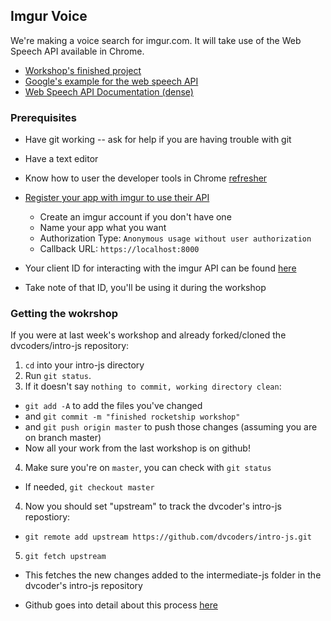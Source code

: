 ## Imgur Voice

We're making a voice search for imgur.com. It will take use of the Web Speech API available in Chrome.

- [Workshop's finished project](https://carpetfizz.github.io/imgur-voice/)
- [Google's example for the web speech API](https://developers.google.com/web/updates/2013/01/Voice-Driven-Web-Apps-Introduction-to-the-Web-Speech-API?hl=en)
- [Web Speech API Documentation (dense)](https://dvcs.w3.org/hg/speech-api/raw-file/tip/speechapi.html)


### Prerequisites

- Have git working -- ask for help if you are having trouble with git

- Have a text editor

- Know how to user the developer tools in Chrome [refresher](https://github.com/dvcoders/intro-html-css/blob/master/reference/README.md#what-are-your-browsers-developer-tools-and-how-can-they-be-used)

- [Register your app with imgur to use their API](https://api.imgur.com/oauth2/addclient)
	- Create an imgur account if you don't have one
	- Name your app what you want
	- Authorization Type: `Anonymous usage without user authorization`
	- Callback URL: `https://localhost:8000`
- Your client ID for interacting with the imgur API can be found [here](https://imgur.com/account/settings/apps)
- Take note of that ID, you'll be using it during the workshop


### Getting the wokrshop

If you were at last week's workshop and already forked/cloned the dvcoders/intro-js repository:

1. `cd` into your intro-js directory
2. Run `git status`.
3. If it doesn't say `nothing to commit, working directory clean`:
 - `git add -A` to add the files you've changed
 - and `git commit -m "finished rocketship workshop"`
 - and `git push origin master` to push those changes (assuming you are on branch master)
 - Now all your work from the last workshop is on github!
4. Make sure you're on `master`, you can check with `git status`
 - If needed, `git checkout master`
4. Now you should set "upstream" to track the dvcoder's intro-js repostiory:
 - `git remote add upstream https://github.com/dvcoders/intro-js.git`
5. `git fetch upstream`
 - This fetches the new changes added to the intermediate-js folder in the dvcoder's intro-js repository

- Github goes into detail about this process [here](https://help.github.com/articles/syncing-a-fork/)

